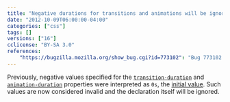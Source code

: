 ```yaml
---
title: "Negative durations for transitions and animations will be ignored"
date: "2012-10-09T06:00:00-04:00"
categories: ["css"]
tags: []
versions: ["16"]
cclicense: "BY-SA 3.0"
references:
    "https://bugzilla.mozilla.org/show_bug.cgi?id=773102": "Bug 773102 – transition-duration and animation-duration should reject negative values at parse time"
---
```

Previously, negative values specified for the [`transition-duration`](https://developer.mozilla.org/en-US/docs/Web/CSS/transition-duration) and [`animation-duration`](https://developer.mozilla.org/en-US/docs/Web/CSS/animation-duration) properties were interpreted as `0s`, the [initial value](https://developer.mozilla.org/en-US/docs/Web/CSS/initial_value). Such values are now considered invalid and the declaration itself will be ignored.
